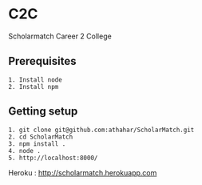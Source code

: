 
# C2C

Scholarmatch Career 2 College 

Prerequisites 
--------------------------------
	1. Install node
	2. Install npm



Getting setup 
--------------------------------

    1. git clone git@github.com:athahar/ScholarMatch.git
    2. cd ScholarMatch
    3. npm install .
    4. node .
    5. http://localhost:8000/
    

Heroku : http://scholarmatch.herokuapp.com